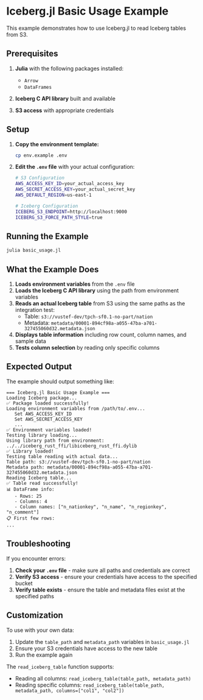 # Iceberg.jl Basic Usage Example

This example demonstrates how to use Iceberg.jl to read Iceberg tables from S3.

## Prerequisites

1. **Julia** with the following packages installed:
   - `Arrow`
   - `DataFrames`

2. **Iceberg C API library** built and available

3. **S3 access** with appropriate credentials

## Setup

1. **Copy the environment template:**
   ```bash
   cp env.example .env
   ```

2. **Edit the `.env` file** with your actual configuration:
   ```bash
   # S3 Configuration
   AWS_ACCESS_KEY_ID=your_actual_access_key
   AWS_SECRET_ACCESS_KEY=your_actual_secret_key
   AWS_DEFAULT_REGION=us-east-1

   # Iceberg Configuration
   ICEBERG_S3_ENDPOINT=http://localhost:9000
   ICEBERG_S3_FORCE_PATH_STYLE=true
   ```

## Running the Example

```bash
julia basic_usage.jl
```

## What the Example Does

1. **Loads environment variables** from the `.env` file
2. **Loads the Iceberg C API library** using the path from environment variables
3. **Reads an actual Iceberg table** from S3 using the same paths as the integration test:
   - Table: `s3://vustef-dev/tpch-sf0.1-no-part/nation`
   - Metadata: `metadata/00001-894cf98a-a055-47ba-a701-327455060d32.metadata.json`
4. **Displays table information** including row count, column names, and sample data
5. **Tests column selection** by reading only specific columns

## Expected Output

The example should output something like:
```
=== Iceberg.jl Basic Usage Example ===
Loading Iceberg package...
✅ Package loaded successfully!
Loading environment variables from /path/to/.env...
   Set AWS_ACCESS_KEY_ID
   Set AWS_SECRET_ACCESS_KEY
   ...
✅ Environment variables loaded!
Testing library loading...
Using library path from environment: ../../iceberg_rust_ffi/libiceberg_rust_ffi.dylib
✅ Library loaded!
Testing table reading with actual data...
Table path: s3://vustef-dev/tpch-sf0.1-no-part/nation
Metadata path: metadata/00001-894cf98a-a055-47ba-a701-327455060d32.metadata.json
Reading Iceberg table...
✅ Table read successfully!
📊 DataFrame info:
   - Rows: 25
   - Columns: 4
   - Column names: ["n_nationkey", "n_name", "n_regionkey", "n_comment"]
📋 First few rows:
...
```

## Troubleshooting

If you encounter errors:

1. **Check your `.env` file** - make sure all paths and credentials are correct
2. **Verify S3 access** - ensure your credentials have access to the specified bucket
4. **Verify table exists** - ensure the table and metadata files exist at the specified paths

## Customization

To use with your own data:

1. Update the `table_path` and `metadata_path` variables in `basic_usage.jl`
2. Ensure your S3 credentials have access to the new table
3. Run the example again

The `read_iceberg_table` function supports:
- Reading all columns: `read_iceberg_table(table_path, metadata_path)`
- Reading specific columns: `read_iceberg_table(table_path, metadata_path, columns=["col1", "col2"])` 